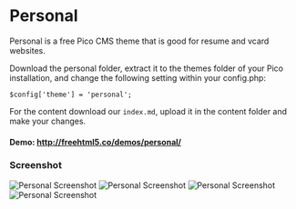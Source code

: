 # Personal
Personal is a free Pico CMS theme that is good for resume and vcard websites.

Download the personal folder, extract it to the themes folder of your Pico installation, and change the following setting within your config.php:

`$config['theme'] = 'personal';`

For the content download our `index.md`, upload it in the content folder and make your changes.

#### Demo: http://freehtml5.co/demos/personal/

### Screenshot
![Personal Screenshot](http://img11.hostingpics.net/pics/484766personal1.png)
![Personal Screenshot](http://img11.hostingpics.net/pics/344976personal2.png)
![Personal Screenshot](http://img11.hostingpics.net/pics/411713personal3.png)
![Personal Screenshot](http://img11.hostingpics.net/pics/120669personal4.png)
